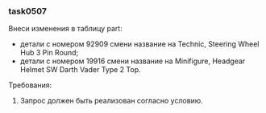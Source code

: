 
### task0507

Внеси изменения в таблицу part:
- детали с номером 92909 смени название на Technic, Steering Wheel Hub 3 Pin Round;
- детали с номером 19916 смени название на Minifigure, Headgear Helmet SW Darth Vader Type 2 Top.


Требования:
1.	Запрос должен быть реализован согласно условию.


